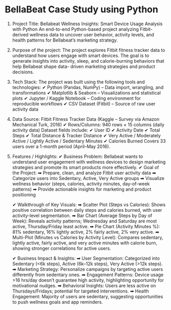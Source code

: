 # BellaBeat Case Study using Python

1. Project Title:
   Bellabeat Wellness Insights: Smart Device Usage Analysis with Python
   An end-to-end Python-based project analyzing Fitbit-derived wellness data to uncover user behavior, activity levels, and health patterns for Bellabeat’s marketing strategy.
     
2. Purpose of the project:
   The project explores Fitbit fitness tracker data to understand how users engage with smart devices. The goal is to generate insights into activity, sleep, and calorie-burning behaviors that help Bellabeat shape data-         driven marketing strategies and product decisions.

3. Tech Stack:
   The project was built using the following tools and technologies:
   ✔ Python (Pandas, NumPy) – Data import, wrangling, and transformations
   ✔ Matplotlib & Seaborn – Visualizations and statistical plots
   ✔ Jupyter / Kaggle Notebook – Coding environment for reproducible workflows
   ✔ CSV Dataset (Fitbit) – Source of raw user activity data

4. Data Source: Fitbit Fitness Tracker Data (Kaggle – Survey via Amazon Mechanical Turk, 2016)
   ✔ Rows/Columns: 940 rows × 15 columns (daily activity data)
   Dataset fields include:
   ✔ User ID
   ✔ Activity Date
   ✔ Total Steps
   ✔ Total Distance & Tracker Distance
   ✔ Very Active / Moderately Active / Lightly Active / Sedentary Minutes
   ✔ Calories Burned
      Covers 33 users over a 1-month period (April–May 2016).
  
5. Features / Highlights:
   ✔ Business Problem: Bellabeat wants to understand user engagement with wellness devices to design marketing strategies and promote its smart products more effectively.
   ✔ Goal of the Project:
        ➡ Prepare, clean, and analyze Fitbit user activity data
        ➡ Categorize users into Sedentary, Active, Very Active groups
        ➡ Visualize wellness behavior (steps, calories, activity minutes, day-of-week patterns)
        ➡ Provide actionable insights for marketing and product positioning
   
   ✔ Walkthrough of Key Visuals:
      ➡ Scatter Plot (Steps vs Calories): Shows positive correlation between daily steps and calories burned, with user activity-level segmentation.
      ➡ Bar Chart (Average Steps by Day of Week): Reveals activity patterns; Wednesday and Saturday are most active, Thursday/Friday least active.
      ➡ Pie Chart (Activity Minutes %): 81% sedentary, 16% lightly active, 2% fairly active, 2% very active.
      ➡ Multi-Plot (Minutes vs Calories by Activity Level): Compares sedentary, lightly active, fairly active, and very active minutes with calorie burn, showing stronger correlations for active users.

   ✔ Business Impact & Insights:
      ➡ User Segmentation: Categorized into Sedentary (<6k steps), Active (6k–12k steps), Very Active (>12k steps).
      ➡ Marketing Strategy: Personalize campaigns by targeting active users differently from sedentary ones.
      ➡ Engagement Patterns: Device usage >16 hrs/day doesn’t guarantee high activity, highlighting opportunity for motivational nudges.
      ➡ Behavioral Insights: Users are less active on Thursdays/Fridays; potential for targeted interventions.
      ➡ Health Engagement: Majority of users are sedentary, suggesting opportunities to push wellness goals and app reminders.
   

